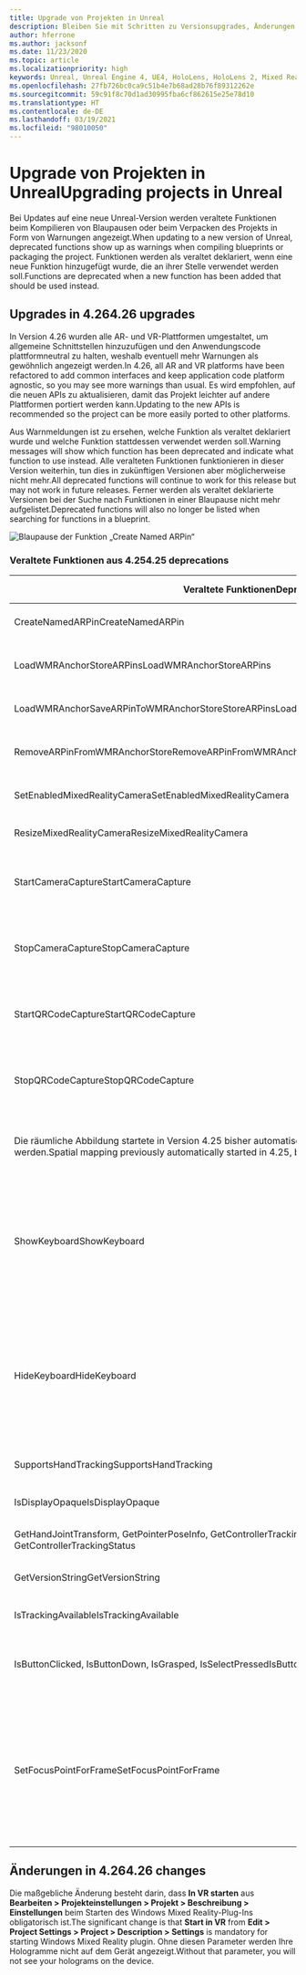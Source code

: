 ```yaml
---
title: Upgrade von Projekten in Unreal
description: Bleiben Sie mit Schritten zu Versionsupgrades, Änderungen an APIs und veralteten Features für Ihre Unreal-Projekte auf dem Laufenden.
author: hferrone
ms.author: jacksonf
ms.date: 11/23/2020
ms.topic: article
ms.localizationpriority: high
keywords: Unreal, Unreal Engine 4, UE4, HoloLens, HoloLens 2, Mixed Reality, Entwicklung, Dokumentation, Leitfäden, Features, Mixed Reality-Headset, Windows Mixed Reality-Headset, Virtual Reality-Headset, Portieren, Upgrade
ms.openlocfilehash: 27fb726bc0ca9c51b4e7b68ad28b76f89312262e
ms.sourcegitcommit: 59c91f8c70d1ad30995fba6cf862615e25e78d10
ms.translationtype: HT
ms.contentlocale: de-DE
ms.lasthandoff: 03/19/2021
ms.locfileid: "98010050"
---
```

# <a name="upgrading-projects-in-unreal"></a><span data-ttu-id="4425d-104">Upgrade von Projekten in Unreal</span><span class="sxs-lookup"><span data-stu-id="4425d-104">Upgrading projects in Unreal</span></span>

<span data-ttu-id="4425d-105">Bei Updates auf eine neue Unreal-Version werden veraltete Funktionen beim Kompilieren von Blaupausen oder beim Verpacken des Projekts in Form von Warnungen angezeigt.</span><span class="sxs-lookup"><span data-stu-id="4425d-105">When updating to a new version of Unreal, deprecated functions show up as warnings when compiling blueprints or packaging the project.</span></span>  <span data-ttu-id="4425d-106">Funktionen werden als veraltet deklariert, wenn eine neue Funktion hinzugefügt wurde, die an ihrer Stelle verwendet werden soll.</span><span class="sxs-lookup"><span data-stu-id="4425d-106">Functions are deprecated when a new function has been added that should be used instead.</span></span> 

## <a name="426-upgrades"></a><span data-ttu-id="4425d-107">Upgrades in 4.26</span><span class="sxs-lookup"><span data-stu-id="4425d-107">4.26 upgrades</span></span>
 
<span data-ttu-id="4425d-108">In Version 4.26 wurden alle AR- und VR-Plattformen umgestaltet, um allgemeine Schnittstellen hinzuzufügen und den Anwendungscode plattformneutral zu halten, weshalb eventuell mehr Warnungen als gewöhnlich angezeigt werden.</span><span class="sxs-lookup"><span data-stu-id="4425d-108">In 4.26, all AR and VR platforms have been refactored to add common interfaces and keep application code platform agnostic, so you may see more warnings than usual.</span></span>  <span data-ttu-id="4425d-109">Es wird empfohlen, auf die neuen APIs zu aktualisieren, damit das Projekt leichter auf andere Plattformen portiert werden kann.</span><span class="sxs-lookup"><span data-stu-id="4425d-109">Updating to the new APIs is recommended so the project can be more easily ported to other platforms.</span></span>

<span data-ttu-id="4425d-110">Aus Warnmeldungen ist zu ersehen, welche Funktion als veraltet deklariert wurde und welche Funktion stattdessen verwendet werden soll.</span><span class="sxs-lookup"><span data-stu-id="4425d-110">Warning messages will show which function has been deprecated and indicate what function to use instead.</span></span>  <span data-ttu-id="4425d-111">Alle veralteten Funktionen funktionieren in dieser Version weiterhin, tun dies in zukünftigen Versionen aber möglicherweise nicht mehr.</span><span class="sxs-lookup"><span data-stu-id="4425d-111">All deprecated functions will continue to work for this release but may not work in future releases.</span></span>  <span data-ttu-id="4425d-112">Ferner werden als veraltet deklarierte Versionen bei der Suche nach Funktionen in einer Blaupause nicht mehr aufgelistet.</span><span class="sxs-lookup"><span data-stu-id="4425d-112">Deprecated functions will also no longer be listed when searching for functions in a blueprint.</span></span>

![Blaupause der Funktion „Create Named ARPin“](images/unreal-porting-img-01.png)

### <a name="425-deprecations"></a><span data-ttu-id="4425d-114">Veraltete Funktionen aus 4.25</span><span class="sxs-lookup"><span data-stu-id="4425d-114">4.25 deprecations</span></span>

| <span data-ttu-id="4425d-115">Veraltete Funktionen</span><span class="sxs-lookup"><span data-stu-id="4425d-115">Deprecated function</span></span> | <span data-ttu-id="4425d-116">Neue Funktion</span><span class="sxs-lookup"><span data-stu-id="4425d-116">New function</span></span> |
| --- | --- |
| <span data-ttu-id="4425d-117">CreateNamedARPin</span><span class="sxs-lookup"><span data-stu-id="4425d-117">CreateNamedARPin</span></span> | ![Blaupause der Funktion „Pin Component“](images/unreal-porting-img-02.png) |
| <span data-ttu-id="4425d-119">LoadWMRAnchorStoreARPins</span><span class="sxs-lookup"><span data-stu-id="4425d-119">LoadWMRAnchorStoreARPins</span></span> | ![Blaupause der Funktion „Load ARPins from Local Store“](images/unreal-porting-img-03.png) |
| <span data-ttu-id="4425d-121">LoadWMRAnchorSaveARPinToWMRAnchorStoreStoreARPins</span><span class="sxs-lookup"><span data-stu-id="4425d-121">LoadWMRAnchorSaveARPinToWMRAnchorStoreStoreARPins</span></span> | ![Blaupause der Funktion „Save ARPin to Local Store“](images/unreal-porting-img-04.png) |
| <span data-ttu-id="4425d-123">RemoveARPinFromWMRAnchorStore</span><span class="sxs-lookup"><span data-stu-id="4425d-123">RemoveARPinFromWMRAnchorStore</span></span> | ![Blaupause der Funktion „Remove ARPin from Local Store“](images/unreal-porting-img-05.png) |
| <span data-ttu-id="4425d-125">SetEnabledMixedRealityCamera</span><span class="sxs-lookup"><span data-stu-id="4425d-125">SetEnabledMixedRealityCamera</span></span> | ![Blaupause der Funktion „Set Enabled XRCamera“](images/unreal-porting-img-06.png) |
| <span data-ttu-id="4425d-127">ResizeMixedRealityCamera</span><span class="sxs-lookup"><span data-stu-id="4425d-127">ResizeMixedRealityCamera</span></span> | ![Blaupause der Funktion „Resize XRCamera“](images/unreal-porting-img-07.png) |
| <span data-ttu-id="4425d-129">StartCameraCapture</span><span class="sxs-lookup"><span data-stu-id="4425d-129">StartCameraCapture</span></span> | ![Blaupause der Funktion „Toggle ARCapture“ zum Starten der Erfassung des Kamerabilds](images/unreal-porting-img-08.png) |
| <span data-ttu-id="4425d-131">StopCameraCapture</span><span class="sxs-lookup"><span data-stu-id="4425d-131">StopCameraCapture</span></span> | ![Blaupause der Funktion „Toggle ARCapture“ zum Beenden der Erfassung des Kamerabilds](images/unreal-porting-img-09.png) |
| <span data-ttu-id="4425d-133">StartQRCodeCapture</span><span class="sxs-lookup"><span data-stu-id="4425d-133">StartQRCodeCapture</span></span> | ![Blaupause der Funktion „Toggle ARCapture“ zum Starten der Erfassung von QR-Codes](images/unreal-porting-img-10.png) |
| <span data-ttu-id="4425d-135">StopQRCodeCapture</span><span class="sxs-lookup"><span data-stu-id="4425d-135">StopQRCodeCapture</span></span> | ![Blaupause der Funktion „Toggle ARCapture“ zum Beenden der Erfassung von QR-Codes](images/unreal-porting-img-11.png) |
| <span data-ttu-id="4425d-137">Die räumliche Abbildung startete in Version 4.25 bisher automatisch, muss in Version 4.26 jedoch eingeschaltet werden.</span><span class="sxs-lookup"><span data-stu-id="4425d-137">Spatial mapping previously automatically started in 4.25, but now needs to be toggled in 4.26.</span></span> | ![Blaupause der Funktion „Toggle ARCapture“ zum Aktivieren der räumlichen Abbildung](images/unreal-porting-img-12.png) |
| <span data-ttu-id="4425d-139">ShowKeyboard</span><span class="sxs-lookup"><span data-stu-id="4425d-139">ShowKeyboard</span></span> | <span data-ttu-id="4425d-140">Wurde in 4.26 entfernt, da die Tastatur automatisch angezeigt wird, wenn der Fokus auf einem Textwidget liegt.</span><span class="sxs-lookup"><span data-stu-id="4425d-140">Removed in 4.26 since the keyboard automatically shows when a text widget is focused on.</span></span> |
| <span data-ttu-id="4425d-141">HideKeyboard</span><span class="sxs-lookup"><span data-stu-id="4425d-141">HideKeyboard</span></span> | <span data-ttu-id="4425d-142">Wurde in 4.26 entfernt, da die Tastatur automatisch ausgeblendet wird, wenn ein Textwidget den Fokus verliert.</span><span class="sxs-lookup"><span data-stu-id="4425d-142">Removed in 4.26 since the keyboard will automatically hide when a text widget is unfocused.</span></span> |
| <span data-ttu-id="4425d-143">SupportsHandTracking</span><span class="sxs-lookup"><span data-stu-id="4425d-143">SupportsHandTracking</span></span> | ![Blaupause der Eigenschaft „Supports Hand Tracking“](images/unreal-porting-img-13.png) |
| <span data-ttu-id="4425d-145">IsDisplayOpaque</span><span class="sxs-lookup"><span data-stu-id="4425d-145">IsDisplayOpaque</span></span> | ![Blaupause der Eigenschaft „IsDisplayOpaque“](images/unreal-porting-img-14.png) |
| <span data-ttu-id="4425d-147">GetHandJointTransform, GetPointerPoseInfo, GetControllerTrackingStatus</span><span class="sxs-lookup"><span data-stu-id="4425d-147">GetHandJointTransform, GetPointerPoseInfo, GetControllerTrackingStatus</span></span> | ![Blaupause der Funktion „Get Motion Controller Data“](images/unreal-porting-img-15.png) |
| <span data-ttu-id="4425d-149">GetVersionString</span><span class="sxs-lookup"><span data-stu-id="4425d-149">GetVersionString</span></span> | ![Blaupause der Funktion“Get Version String“](images/unreal-porting-img-16.png) |
| <span data-ttu-id="4425d-151">IsTrackingAvailable</span><span class="sxs-lookup"><span data-stu-id="4425d-151">IsTrackingAvailable</span></span> | ![Blaupause der Eigenschaft „IsTrackingAvailable“](images/unreal-porting-img-17.png) |
| <span data-ttu-id="4425d-153">IsButtonClicked, IsButtonDown, IsGrasped, IsSelectPressed</span><span class="sxs-lookup"><span data-stu-id="4425d-153">IsButtonClicked, IsButtonDown, IsGrasped, IsSelectPressed</span></span> | <span data-ttu-id="4425d-154">Verwenden Sie das Eingabeaktionssystem von Unreal.</span><span class="sxs-lookup"><span data-stu-id="4425d-154">Use Unreal’s input action system.</span></span> |
| <span data-ttu-id="4425d-155">SetFocusPointForFrame</span><span class="sxs-lookup"><span data-stu-id="4425d-155">SetFocusPointForFrame</span></span> | <span data-ttu-id="4425d-156">In 4.26 entfernt.</span><span class="sxs-lookup"><span data-stu-id="4425d-156">Removed in 4.26.</span></span>  <span data-ttu-id="4425d-157">Bisher für die Neuprojektion beim Remoting verwendet, das jetzt tiefenbasierte Neuprojektion unterstützt.</span><span class="sxs-lookup"><span data-stu-id="4425d-157">Previously used for reprojection when remoting, which now supports depth reprojection.</span></span> |

## <a name="426-changes"></a><span data-ttu-id="4425d-158">Änderungen in 4.26</span><span class="sxs-lookup"><span data-stu-id="4425d-158">4.26 changes</span></span>

<span data-ttu-id="4425d-159">Die maßgebliche Änderung besteht darin, dass **In VR starten** aus **Bearbeiten > Projekteinstellungen > Projekt > Beschreibung > Einstellungen** beim Starten des Windows Mixed Reality-Plug-Ins obligatorisch ist.</span><span class="sxs-lookup"><span data-stu-id="4425d-159">The significant change is that **Start in VR** from **Edit > Project Settings > Project > Description > Settings** is mandatory for starting Windows Mixed Reality plugin.</span></span> <span data-ttu-id="4425d-160">Ohne diesen Parameter werden Ihre Hologramme nicht auf dem Gerät angezeigt.</span><span class="sxs-lookup"><span data-stu-id="4425d-160">Without that parameter, you will not see your holograms on the device.</span></span>
